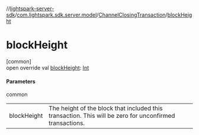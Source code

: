 //[lightspark-server-sdk](../../../index.md)/[com.lightspark.sdk.server.model](../index.md)/[ChannelClosingTransaction](index.md)/[blockHeight](block-height.md)

# blockHeight

[common]\
open override val [blockHeight](block-height.md): [Int](https://kotlinlang.org/api/latest/jvm/stdlib/kotlin/-int/index.html)

#### Parameters

common

| | |
|---|---|
| blockHeight | The height of the block that included this transaction. This will be zero for unconfirmed transactions. |
